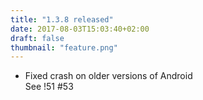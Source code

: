 ```yaml
---
title: "1.3.8 released"
date: 2017-08-03T15:03:40+02:00
draft: false
thumbnail: "feature.png"
---
```


*   Fixed crash on older versions of Android  
    See !51 #53

